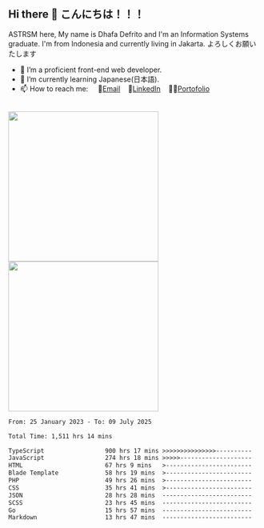 ## Hi there 👋 こんにちは！！！
ASTRSM here, My name is Dhafa Defrito and I'm an Information Systems graduate. I'm from Indonesia and currently living in Jakarta. よろしくお願いたします

- 🔭 I’m a proficient front-end web developer.
- 🌱 I’m currently learning Japanese(日本語).
- 📫 How to reach me: &nbsp;&nbsp;&nbsp;&nbsp;📧[Email](ddefrito@gmail.com)&nbsp;&nbsp;&nbsp;&nbsp;💼[LinkedIn](https://www.linkedin.com/in/dhafad)&nbsp;&nbsp;&nbsp;&nbsp;👨‍🎨[Portofolio](https://ddefrito.vercel.app/)

<br>

<div align="left">
  <img src="https://media1.tenor.com/m/F96DSPtSiSgAAAAd/isekaijoucho-kamitsubaki.gif" height="300" />
	<a href="https://last.fm/user/nerumaeni"><img src="https://lastfm-recently-played.vercel.app/api?user=nerumaeni&count=5" height="300" /></a>
</div=

<!--START_SECTION:waka-->

```txt
From: 25 January 2023 - To: 09 July 2025

Total Time: 1,511 hrs 14 mins

TypeScript                 900 hrs 17 mins >>>>>>>>>>>>>>>----------   59.57 %
JavaScript                 274 hrs 18 mins >>>>>--------------------   18.15 %
HTML                       67 hrs 9 mins   >------------------------   04.44 %
Blade Template             58 hrs 19 mins  >------------------------   03.86 %
PHP                        49 hrs 26 mins  >------------------------   03.27 %
CSS                        35 hrs 41 mins  >------------------------   02.36 %
JSON                       28 hrs 28 mins  -------------------------   01.88 %
SCSS                       23 hrs 45 mins  -------------------------   01.57 %
Go                         15 hrs 57 mins  -------------------------   01.06 %
Markdown                   13 hrs 47 mins  -------------------------   00.91 %
```

<!--END_SECTION:waka-->
